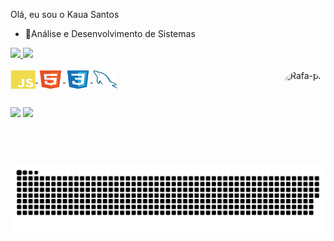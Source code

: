 Olá, eu sou o Kaua Santos

- 🌱Análise e Desenvolvimento de Sistemas
<div>
  <a href="https://github.com/kaua103103">
  <img height="160em" src="https://github-readme-stats.vercel.app/api?username=kaua103104&show_icons=true&theme=tokyonight&include_all_commits=true&count_private=true"/>
  <img height="160em" src="https://github-readme-stats.vercel.app/api/top-langs/?username=kaua103104&layout=compact&langs_count=7&theme=tokyonight"/>
</div>

<div style="display: inline_block"><br>
  <img align="center" alt="Rafa-Js" height="30" width="40" src="https://raw.githubusercontent.com/devicons/devicon/master/icons/javascript/javascript-plain.svg">
  <img align="center" alt="Rafa-HTML" height="30" width="40" src="https://raw.githubusercontent.com/devicons/devicon/master/icons/html5/html5-original.svg">
  <img align="center" alt="Rafa-CSS" height="30" width="40" src="https://raw.githubusercontent.com/devicons/devicon/master/icons/css3/css3-original.svg">
  <img align="center" alt="Wesley-mysql" height="30" width="40" src="https://github.com/devicons/devicon/blob/master/icons/mysql/mysql-original.svg">
  
  <img align="right" alt="Rafa-pic" height="150" style="border-radius:50px;" src="https://1.bp.blogspot.com/-swxriVv8DvA/WN5SrcBNlUI/AAAAAAAAbAM/UdvIkgYhdI0QAk4hXDkqgKJJHI6WEz_9ACLcB/s1600/Gifs%2Banimados%2BGru%2B4.gif">
</div>
  
  ##
  
 <div>
  <a href = "mailto:kaua.silva@bandtec.com.br"><img src="https://img.shields.io/badge/-Gmail-%23333?style=for-the-badge&logo=gmail&logoColor=white" target="_blank"></a>
   <a href="https://www.instagram.com/k.auaaa/" target="_blank"><img src="https://img.shields.io/badge/Instagram-E4405F?style=for-the-badge&logo=instagram&logoColor=white" target="_blank"></a>
</div>
  
  
  ![Snake animation](https://github.com/kaua103104/kaua103104/blob/output/github-contribution-grid-snake.svg)
